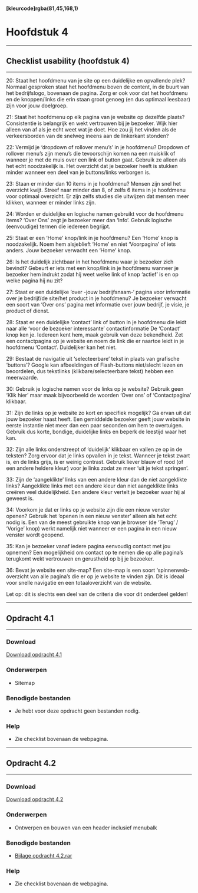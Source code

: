 #### [kleurcode]rgba(81,45,168,1)

# Hoofdstuk 4

---
## Checklist usability (hoofdstuk 4)
---
20: Staat het hoofdmenu van je site op een duidelijke en opvallende plek?
Normaal gesproken staat het hoofdmenu boven de content, in de buurt van het bedrijfslogo, bovenaan de pagina. Zorg er ook voor dat het hoofdmenu en de knoppen/links die erin staan groot genoeg (en dus optimaal leesbaar) zijn voor jouw doelgroep.

21: Staat het hoofdmenu op elk pagina van je website op dezelfde plaats?
Consistentie is belangrijk en wekt vertrouwen bij je bezoeker. Wijk hier alleen van af als je echt weet wat je doet. Hoe zou jij het vinden als de verkeersborden van de snelweg ineens aan de linkerkant stonden?

22: Vermijd je ‘dropdown of rollover menu’s’ in je hoofdmenu?
Dropdown of rollover menu’s zijn menu’s die tevoorschijn komen na een muisklik of wanneer je met de muis over een link of button gaat. Gebruik ze alleen als het echt noodzakelijk is. Het overzicht dat je bezoeker heeft is stukken minder wanneer een deel van je buttons/links verborgen is.

23: Staan er minder dan 10 items in je hoofdmenu?
Mensen zijn snel het overzicht kwijt. Streef naar minder dan 8, of zelfs 6 items in je hoofdmenu voor optimaal overzicht. Er zijn zelfs studies die uitwijzen dat mensen meer klikken, wanneer er minder links zijn.

24: Worden er duidelijke en logische namen gebruikt voor de hoofdmenu items?
‘Over Ons’ zegt je bezoeker meer dan ‘Info’. Gebruik logische (eenvoudige) termen die iedereen begrijpt.

25: Staat er een ‘Home’ knop/link in je hoofdmenu?
Een ‘Home’ knop is noodzakelijk. Noem hem alsjeblieft ‘Home’ en niet ‘Voorpagina’ of iets anders. Jouw bezoeker verwacht een ‘Home’ knop.

26: Is het duidelijk zichtbaar in het hoofdmenu waar je bezoeker zich bevindt?
Gebeurt er iets met een knop/link in je hoofdmenu wanneer je bezoeker hem indrukt zodat hij weet welke link of knop ‘actief’ is en op welke pagina hij nu zit?

27: Staat er een duidelijke ‘over -jouw bedrijfsnaam-‘ pagina voor informatie over je bedrijf/de site/het product in je hoofdmenu?
Je bezoeker verwacht een soort van ‘Over ons’ pagina met informatie over jouw bedrijf, je visie, je product of dienst.

28: Staat er een duidelijke ‘contact’ link of button in je hoofdmenu die leidt naar alle ‘voor de bezoeker interessante’ contactinformatie
De ‘Contact’ knop ken je. Iedereen kent hem, maak gebruik van deze bekendheid. Zet een contactpagina op je website en noem de link die er naartoe leidt in je hoofdmenu ‘Contact’. Duidelijker kan het niet.

29: Bestaat de navigatie uit ‘selecteerbare’ tekst in plaats van grafische ‘buttons’?
Google kan afbeeldingen of Flash-buttons niet/slecht lezen en beoordelen, dus tekstlinks (klikbare/selecteerbare tekst) hebben een meerwaarde.

30: Gebruik je logische namen voor de links op je website?
Gebruik geen ‘Klik hier’ maar maak bijvoorbeeld de woorden ‘Over ons’ of  ‘Contactpagina’ klikbaar.

31: Zijn de links op je website zo kort en specifiek mogelijk?
Ga ervan uit dat jouw bezoeker haast heeft. Een gemiddelde bezoeker geeft jouw website in eerste instantie niet meer dan een paar seconden om hem te overtuigen. Gebruik dus korte, bondige, duidelijke links en beperk de leestijd waar het kan.

32: Zijn alle links onderstreept of ‘duidelijk’ klikbaar en vallen ze op in de teksten?
Zorg ervoor dat je links opvallen in je tekst. Wanneer je tekst zwart is, en de links grijs, is er weinig contrast. Gebruik liever blauw of rood (of een andere heldere kleur) voor je links zodat ze meer ‘uit je tekst springen’.

33: Zijn de ‘aangeklikte’ links van een andere kleur dan de niet aangeklikte links?
Aangeklikte links met een andere kleur dan niet aangeklikte links creëren veel duidelijkheid. Een andere kleur vertelt je bezoeker waar hij al geweest is. 

34: Voorkom je dat er links op je website zijn die een nieuw venster openen?
Gebruik het ‘openen in een nieuw venster’ alleen als het echt nodig is. Een van de meest gebruikte knop van je browser (de ‘Terug’ / ‘Vorige’ knop) werkt namelijk niet wanneer er een pagina in een nieuw venster wordt geopend.

35: Kan je bezoeker vanaf iedere pagina eenvoudig contact met jou opnemen?
Een mogelijkheid om contact op te nemen die op alle pagina’s terugkomt wekt vertrouwen en gerustheid op bij je bezoeker.

36: Bevat je website een site-map?
Een site-map is een soort ‘spinnenweb-overzicht van alle pagina’s die er op je website te vinden zijn. Dit is ideaal voor snelle navigatie en een totaaloverzicht van de website. 

Let op: dit is slechts een deel van de criteria die voor dit onderdeel gelden!

---
## Opdracht 4.1
---

### Download
<a href="https://elo.kw1c.nl/CMS/Studie/811%20ICT-Academie/811%20VakkenInhoud/%5BB.33%20USA%5D%20Usability/25187%20%C2%A0%20Applicatie-%20en%20mediaontwikkelaar/Productie/02.%20Opdrachten/Hoofdstuk%204/Opdracht%204.1.pdf" target="_blank">Download opdracht 4.1</a>

### Onderwerpen
*   Sitemap

### Benodigde bestanden
*   Je hebt voor deze opdracht geen bestanden nodig.

### Help
*   Zie checklist bovenaan de webpagina.

---
## Opdracht 4.2
---

### Download
<a href="https://elo.kw1c.nl/CMS/Studie/811%20ICT-Academie/811%20VakkenInhoud/%5BB.33%20USA%5D%20Usability/25187%20%C2%A0%20Applicatie-%20en%20mediaontwikkelaar/Productie/02.%20Opdrachten/Hoofdstuk%204/Opdracht%204.2.pdf" target="_blank">Download opdracht 4.2</a>

### Onderwerpen
*   Ontwerpen en bouwen van een header inclusief menubalk

### Benodigde bestanden
*   <a href="https://elo.kw1c.nl/CMS/Studie/811%20ICT-Academie/811%20VakkenInhoud/%5BB.33%20USA%5D%20Usability/25187%20%C2%A0%20Applicatie-%20en%20mediaontwikkelaar/Productie/02.%20Opdrachten/Hoofdstuk%204/Resources/Bijlage%20opdracht%204.2.docx" target="_blank">Bijlage opdracht 4.2.rar</a>

### Help
*   Zie checklist bovenaan de webpagina.
